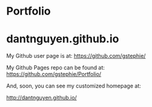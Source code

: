 # Portfolio

dantnguyen.github.io
====================



My Github user page is at: 
https://github.com/gstephie/

My Github Pages repo can be found at:  
https://github.com/gstephie/Portfolio/

And, soon, you can see my customized homepage at:

http://dantnguyen.github.io/

